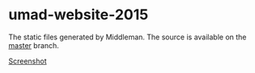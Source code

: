 # umad-website-2015

The static files generated by Middleman. The source is available on the [master](https://github.com/utcsmad/umad-website-2015/tree/master) branch.

[Screenshot](http://i.imgur.com/phV5U7p.jpg)
